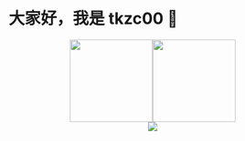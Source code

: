 # 大家好，我是 tkzc00 👋

<div align="center"><img src="https://github-readme-stats.vercel.app/api/top-langs/?username=zktkzc&layout=compact&locale=cn" height=145/></span><span><img src="https://github-readme-stats.vercel.app/api?username=zktkzc&count_private=true&include_all_commits=true&show_icons=true&locale=cn" height=145/></div>

<div align="center"> <img src="https://github-readme-streak-stats.herokuapp.com/?user=zktkzc" /> </div>
